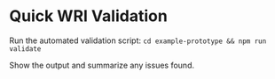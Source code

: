 # Quick WRI Validation

Run the automated validation script: `cd example-prototype && npm run validate`

Show the output and summarize any issues found.
